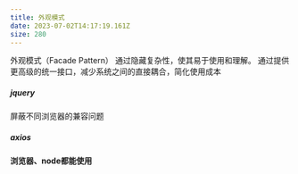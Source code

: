 ```yaml
---
title: 外观模式
date: 2023-07-02T14:17:19.161Z
size: 280
---
```

外观模式（Facade Pattern）
通过隐藏复杂性，使其易于使用和理解。
通过提供更高级的统一接口，减少系统之间的直接耦合，简化使用成本

##### jquery
屏蔽不同浏览器的兼容问题

##### axios
#### 浏览器、node都能使用
